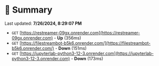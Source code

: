 # 📖 Summary
Last updated: **7/26/2024, 8:29:07 PM**

- `GET` [https://restreamer-09gx.onrender.com](https://restreamer-09gx.onrender.com) - **Up** (356ms)
- `GET` [https://filestreambot-b5k6.onrender.com/](https://filestreambot-b5k6.onrender.com/) - **Down** (151ms)
- `GET` [https://jupyterlab-python3-12-3.onrender.com](https://jupyterlab-python3-12-3.onrender.com) - **Down** (173ms)
